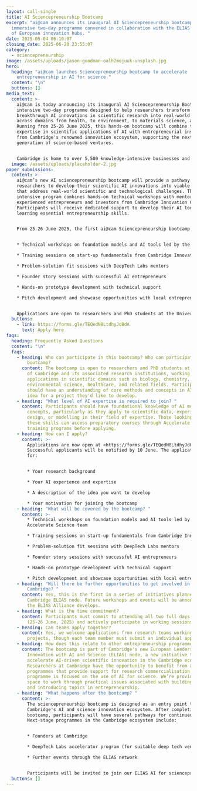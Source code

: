 ```yaml
---
layout: call-single
title: AI Sciencepreneurship Bootcamp
excerpt: "ai@cam announces its inaugural AI Sciencepreneurship bootcamp, an
  immersive two-day programme convened in collaboration with the ELIAS network
  of European innovation hubs. "
date: 2025-05-04 06:10:07
closing_date: 2025-06-20 23:55:07
category:
  - sciencepreneurship
image: /assets/uploads/jason-goodman-oalh2mojuuk-unsplash.jpg
hero:
  heading: "ai@cam launches Sciencepreneurship bootcamp to accelerate
    entrepreneurship in AI for science "
  content: "\n"
  buttons: []
media_text:
  content: >-
    ai@cam is today announcing its inaugural AI Sciencepreneurship Bootcamp, an
    intensive two-day programme designed to help researchers transform
    breakthrough AI innovations in scientific research into real-world impact,
    across domains from health, to environment, to materials science, and more.
    Running from 25-26 June 2025, this hands-on bootcamp will combine technical
    expertise in scientific applications of AI with entrepreneurial insights
    from Cambridge's renowned innovation ecosystem, supporting the next
    generation of science-based ventures.


    Cambridge is home to over 5,500 knowledge-intensive businesses and the world's highest concentration of academic entrepreneurs. AI could help supercharge scientific discovery and innovation, driving a new wave of breakthroughs in areas from healthcare, to genomics, to sustainable energy. However, researchers looking to translate their scientific AI innovations face significant challenges, from designing AI tools tailored for specific scientific domains to building product-ready solutions from laboratory innovations. Many promising scientific AI breakthroughs never reach their full potential due to gaps in entrepreneurial knowledge and support.
  image: /assets/uploads/placeholder-2.jpg
paper_submissions:
  content: >-
    ai@cam’s new AI sciencepreneurship bootcamp will provide a pathway for
    researchers to develop their scientific AI innovations into viable ventures
    that address real-world scientific and technological challenges. This
    intensive program combines hands-on technical workshops with mentorship from
    experienced entrepreneurs and investors from Cambridge Innovation Capital.
    Participants will receive dedicated support to develop their AI tools while
    learning essential entrepreneurship skills. 


    From 25-26 June 2025, the first ai@cam Sciencepreneurship bootcamp will provide hands-on workshops, training, and mentoring to help researchers develop AI for science tools and learn more about entrepreneurship. The three-day programme will feature:


    * Technical workshops on foundation models and AI tools led by the Accelerate Science team

    * Training sessions on start-up fundamentals from Cambridge Innovation Capital

    * Problem-solution fit sessions with DeepTech Labs mentors

    * Founder story sessions with successful AI entrepreneurs

    * Hands-on prototype development with technical support

    * Pitch development and showcase opportunities with local entrepreneurs


    Applications are open to researchers and PhD students at the University of Cambridge and its associated institutions. To apply, please complete the form <https://forms.gle/TEQedN8LtdhyJd8dA> by Friday 6 June.
  buttons:
    - link: https://forms.gle/TEQedN8LtdhyJd8dA
      text: Apply here
faqs:
  heading: Frequently Asked Questions
  content: "\n"
  faqs:
    - heading: Who can participate in this bootcamp? Who can participate in this
        bootcamp?
      content: The bootcamp is open to researchers and PhD students at the University
        of Cambridge and its associated research institutions, working on AI
        applications in scientific domains such as biology, chemistry, physics,
        environmental science, healthcare, and related fields. Participants
        should have an understanding of core methods and concepts in AI and an
        idea for a project they'd like to develop.
    - heading: "What level of AI expertise is required to join? "
      content: Participants should have foundational knowledge of AI methods and
        concepts, particularly as they apply to scientific data, experimental
        design, or modelling in their field of expertise. Those looking to build
        these skills can access preparatory courses through Accelerate Science's
        training programs before applying.
    - heading: How can I apply?
      content: >-
        Applications are now open at <https://forms.gle/TEQedN8LtdhyJd8dA>.
        Successful applicants will be notified by 10 June. The application asks
        for:


        * Your research background

        * Your AI experience and expertise

        * A description of the idea you want to develop

        * Your motivation for joining the bootcamp
    - heading: "What will be covered by the bootcamp? "
      content: >-
        * Technical workshops on foundation models and AI tools led by the
        Accelerate Science team

        * Training sessions on start-up fundamentals from Cambridge Innovation Capital

        * Problem-solution fit sessions with DeepTech Labs mentors

        * Founder story sessions with successful AI entrepreneurs

        * Hands-on prototype development with technical support

        * Pitch development and showcase opportunities with local entrepreneurs
    - heading: "Will there be further opportunities to get involved in ELIAS
        Cambridge? "
      content: Yes, this is the first in a series of initiatives planned by the
        Cambridge ELIAS node. Future workshops and events will be announced as
        the ELIAS Alliance develops.
    - heading: What is the time commitment?
      content: Participants must commit to attending all two full days of the bootcamp
        (25-26 June, 2025) and actively participate in working sessions.
    - heading: Can teams apply together?
      content: Yes, we welcome applications from research teams working on shared
        projects, though each team member must submit an individual application.
    - heading: How does this relate to other entrepreneurship programmes in Cambridge?
      content: The bootcamp is part of Cambridge's new European Leadership in
        Innovation with AI and Science (ELIAS) node, a new initiative to
        accelerate AI-driven scientific innovation in the Cambridge ecosystem.
        Researchers at Cambridge have the opportunity to benefit from a range of
        programmes that provide support for research commercialisation. This
        programme is focused on the use of AI for science. We’re providing a
        space to work through practical issues associated with building AI tools
        and introducing topics in entrepreneurship.
    - heading: "What happens after the bootcamp? "
      content: >-
        The sciencepreneurship bootcamp is designed as an entry point to
        Cambridge's AI and science innovation ecosystem. After completing the
        bootcamp, participants will have several pathways for continued support.
        Next-stage programmes in the Cambridge ecosystem include:


        * Founders at Cambridge

        * DeepTech Labs accelerator program (for suitable deep tech ventures)

        * Further events through the ELIAS network


        Participants will be invited to join our ELIAS AI for sciencepreneurship community, with regular meetups, skill-sharing sessions, and opportunities to connect with potential co-founders, team members, and advisors.
  buttons: []
---
```

